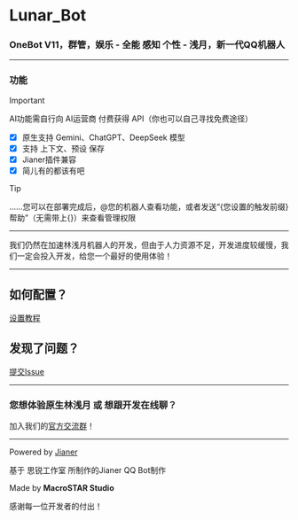 # Lunar_Bot
### OneBot V11，群管，娱乐 - 全能 感知 个性 - 浅月，新一代QQ机器人
----

### 功能

> [!Important] 
> AI功能需自行向 AI运营商 付费获得 API（你也可以自己寻找免费途径）
- [x] 原生支持 Gemini、ChatGPT、DeepSeek 模型
- [x] 支持 上下文、预设 保存
- [x] Jianer插件兼容
- [x] 简儿有的都该有吧
> [!Tip]
> ……您可以在部署完成后，@您的机器人查看功能，或者发送“{您设置的触发前缀}帮助”（无需带上{}）来查看管理权限
----

我们仍然在加速林浅月机器人的开发，但由于人力资源不足，开发进度较缓慢，我们一定会投入开发，给您一个最好的使用体验！

----

## 如何配置？

[设置教程](https://github.com/MacroSTAR-Studio/Lunar_Bot/wiki)

## 发现了问题？

[提交Issue](https://github.com/MacroSTAR-Studio/Lunar_Bot/issues/new)

----

### 您想体验原生林浅月 或 想跟开发在线聊？

加入我们的[官方交流群](https://qm.qq.com/q/BLqAkTczUk)！

----

Powered by [Jianer](https://github.com/SRInternet-Studio/Jianer_QQ_bot)

基于 思锐工作室 所制作的Jianer QQ Bot制作

Made by **MacroSTAR Studio**

感谢每一位开发者的付出！
